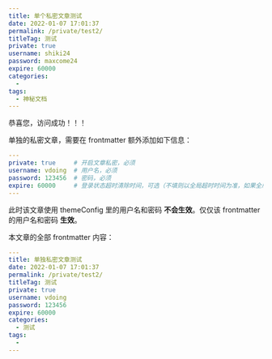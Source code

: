 ```yaml
---
title: 单个私密文章测试
date: 2022-01-07 17:01:37
permalink: /private/test2/
titleTag: 测试
private: true
username: shiki24
password: maxcome24
expire: 60000
categories: 
  - 
tags: 
  - 神秘文档
---
```


恭喜您，访问成功！！！

单独的私密文章，需要在 frontmatter 额外添加如下信息：


```yml
---
private: true     # 开启文章私密，必须
username: vdoing  # 用户名，必须
password: 123456  # 密码，必须
expire: 60000     # 登录状态超时清除时间，可选（不填则以全局超时时间为准，如果全局没有设置，则默认是一天）
---
```

此时该文章使用 themeConfig 里的用户名和密码 **不会生效**。仅仅该 frontmatter 的用户名和密码 **生效**。

本文章的全部 frontmatter 内容：

```yml
---
title: 单独私密文章测试
date: 2022-01-07 17:01:37
permalink: /private/test2/
titleTag: 测试
private: true
username: vdoing
password: 123456
expire: 60000
categories:
  - 测试
tags: 
  - 
---
```